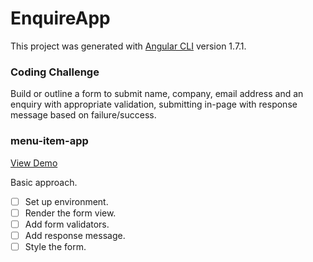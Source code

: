 # EnquireApp

This project was generated with [Angular CLI](https://github.com/angular/angular-cli) version 1.7.1.


### Coding Challenge
Build or outline a form to submit name, company, email address and an enquiry with appropriate validation, submitting in-page with response message based on failure/success.


### menu-item-app
[View Demo]("")

Basic approach. 
- [ ] Set up environment.
- [ ] Render the form view.
- [ ] Add form validators.
- [ ] Add response message.
- [ ] Style the form.
